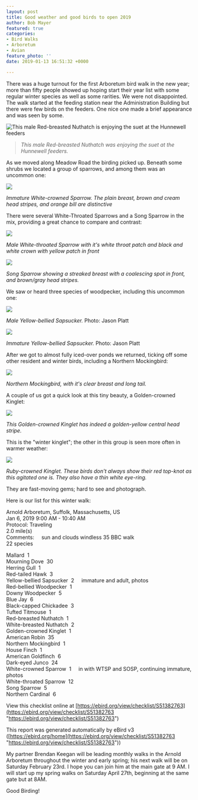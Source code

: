 ```yaml
---
layout: post
title: Good weather and good birds to open 2019
author: Bob Mayer
featured: true
categories:
- Bird Walks
- Arboretum
- Avian
feature_photo: ''
date: 2019-01-13 16:51:32 +0000

---
```

There was a huge turnout for the first Arboretum bird walk in the new year; more than fifty people showed up hoping start their year list with some regular winter species as well as some rarities.  We were not disappointed.   The walk started at the feeding station near the Administration Building but there were few birds on the feeders. One nice one made a brief appearance and was seen by some.

![This male Red-breasted Nuthatch is enjoying the suet at the Hunnewell feeders](/images/P1150212.jpg "Red-breasted Nuthatch")

> _This male Red-breasted Nuthatch was enjoying the suet at the Hunnewell feeders._

As we moved along Meadow Road the birding picked up. Beneath some shrubs we located a group of sparrows, and among them was an uncommon one:

![](/images/P1050933.jpg)

_Immature White-crowned Sparrow. The plain breast, brown and cream head stripes, and orange bill are distinctive_

There were several White-Throated Sparrows and a Song Sparrow in the mix, providing a great  chance to compare and contrast:

![](/images/2016/04/P1110340.jpg)

_Male White-throated Sparrow with it's white throat patch and black and white crown with yellow patch in front_

![](/images/P1280094.jpg)

_Song Sparrow showing a streaked breast with a coalescing spot in front, and brown/gray head stripes._

We saw or heard three species of woodpecker, including this uncommon one:

![](/images/133485821.jpg)

_Male Yellow-bellied Sapsucker._ Photo: Jason Platt

![](/images/133485751.jpg)

_Immature Yellow-bellied Sapsucker._ Photo: Jason Platt

After we got to almost fully iced-over ponds we returned, ticking off some other resident and winter birds, including a Northern Mockingbird:

![](/images/P1150229.jpg)

_Northern Mockingbird, with it's clear breast and long tail._

A couple of us got a quick look at this tiny beauty, a Golden-crowned Kinglet:

![](/images/P1150439.jpg)

_This Golden-crowned Kinglet has indeed a golden-yellow central head stripe._

This is the "winter kinglet"; the other in this group is seen more often in warmer weather:

![](/images/P1010930.jpg)

_Ruby-crowned Kinglet. These  birds don't always show their red top-knot as this agitated one is. They also have a thin white eye-ring._

They are fast-moving gems; hard to see and photograph.

Here is our list for this winter walk:

Arnold Arboretum, Suffolk, Massachusetts, US  
Jan 6, 2019 9:00 AM - 10:40 AM  
Protocol: Traveling  
2\.0 mile(s)  
Comments:     sun and clouds windless 35 BBC walk  
22 species

Mallard  1  
Mourning Dove  30  
Herring Gull  1  
Red-tailed Hawk  3  
Yellow-bellied Sapsucker  2     immature and adult, photos  
Red-bellied Woodpecker  1  
Downy Woodpecker  5  
Blue Jay  6  
Black-capped Chickadee  3  
Tufted Titmouse  1  
Red-breasted Nuthatch  1  
White-breasted Nuthatch  2  
Golden-crowned Kinglet  1  
American Robin  35  
Northern Mockingbird  1  
House Finch  1  
American Goldfinch  6  
Dark-eyed Junco  24  
White-crowned Sparrow  1     in with WTSP and SOSP, continuing immature, photos  
White-throated Sparrow  12  
Song Sparrow  5  
Northern Cardinal  6

View this checklist online at [https://ebird.org/view/checklist/S51382763](https://ebird.org/view/checklist/S51382763 "https://ebird.org/view/checklist/S51382763")

This report was generated automatically by eBird v3 ([https://ebird.org/home](https://ebird.org/view/checklist/S51382763 "https://ebird.org/view/checklist/S51382763"))

My partner Brendan Keegan will be leading monthly walks in the Arnold Arboretum throughout the winter and early spring; his next walk will be on Saturday February 23rd.  I hope you can join him at the main gate at 9 AM.  I will start up my spring walks on Saturday April 27th, beginning at the same gate but at 8AM.

Good Birding!